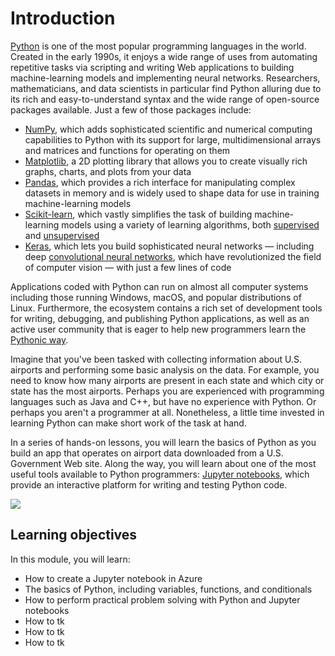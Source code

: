 # Introduction

[Python](https://en.wikipedia.org/wiki/Python_(programming_language)) is one of the most popular programming languages in the world. Created in the early 1990s, it enjoys a wide range of uses from automating repetitive tasks via scripting and writing Web applications to building machine-learning models and implementing neural networks. Researchers, mathematicians, and data scientists in particular find Python alluring due to its rich and easy-to-understand syntax and the wide range of open-source packages available. Just a few of those packages include:

- [NumPy](http://www.numpy.org/), which adds sophisticated scientific and numerical computing capabilities to Python with its support for large, multidimensional arrays and matrices and functions for operating on them
- [Matplotlib](https://matplotlib.org/), a 2D plotting library that allows you to create visually rich graphs, charts, and plots from your data
- [Pandas](https://pandas.pydata.org/), which provides a rich interface for manipulating complex datasets in memory and is widely used to shape data for use in training machine-learning models
- [Scikit-learn](https://scikit-learn.org/stable/), which vastly simplifies the task of building machine-learning models using a variety of learning algorithms, both [supervised](https://en.wikipedia.org/wiki/Supervised_learning) and [unsupervised](https://en.wikipedia.org/wiki/Unsupervised_learning)
- [Keras](https://keras.io/), which lets you build sophisticated neural networks — including deep [convolutional neural networks](https://en.wikipedia.org/wiki/Convolutional_neural_network), which have revolutionized the field of computer vision — with just a few lines of code

Applications coded with Python can run on almost all computer systems including those running Windows, macOS, and popular distributions of Linux. Furthermore, the ecosystem contains a rich set of development tools for writing, debugging, and publishing Python applications, as well as an active user community that is eager to help new programmers learn the [Pythonic way](https://docs.python-guide.org/writing/style/).

Imagine that you've been tasked with collecting information about U.S. airports and performing some basic analysis on the data. For example, you need to know how many airports are present in each state and which city or state has the most airports. Perhaps you are experienced with programming languages such as Java and C++, but have no experience with Python. Or perhaps you aren't a programmer at all. Nonetheless, a little time invested in learning Python can make short work of the task at hand.

In a series of hands-on lessons, you will learn the basics of Python as you build an app that operates on airport data downloaded from a U.S. Government Web site. Along the way, you will learn about one of the most useful tools available to Python programmers: [Jupyter notebooks](http://jupyter.org/), which provide an interactive platform for writing and testing Python code.   

![](media/tk.png)

## Learning objectives

In this module, you will learn:

- How to create a Jupyter notebook in Azure
- The basics of Python, including variables, functions, and conditionals 
- How to perform practical problem solving with Python and Jupyter notebooks
- How to tk
- How to tk
- How to tk